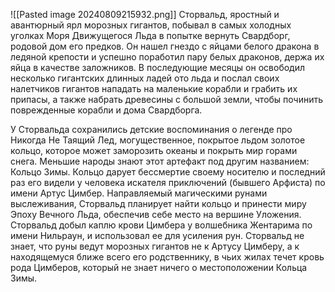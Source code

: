 ![[Pasted image 20240809215932.png]]
Сторвальд, яростный и авантюрный ярл морозных гигантов, побывал в самых холодных уголках Моря Движущегося Льда в попытке вернуть Свардборг, родовой дом его предков. Он нашел гнездо с яйцами белого дракона в ледяной крепости и успешно поработил пару белых драконов, держа их яйца в качестве заложников. В последующие месяцы он освободил несколько гигантских длинных ладей ото льда и послал своих налетчиков гигантов нападать на маленькие корабли и грабить их припасы, а также набрать древесины с большой земли, чтобы починить поврежденные корабли и дома Свардборга. 

У Сторвальда сохранились детские воспоминания о легенде про Никогда Не Таящий Лед, могущественное, покрытое льдом золотое кольцо, которое может заморозить океаны и покрыть мир горами снега. Меньшие народы знают этот артефакт под другим названием: Кольцо Зимы. Кольцо дарует бессмертие своему носителю и последний раз его видели у человека искателя приключений (бывшего Арфиста) по имени Артус Цимбер. Направляемый магическими рунами выслеживания, Сторвальд планирует найти кольцо и принести миру Эпоху Вечного Льда, обеспечив себе место на вершине Уложения. Сторвальд добыл каплю крови Цимбера у волшебника Жентарима по имени Нильраун, и использовал ее для усиления рун. Сторвальд не знает, что руны ведут морозных гигантов не к Артусу Цимберу, а к находящемуся ближе всего его родственнику, в чьих жилах течет кровь рода Цимберов, который не знает ничего о местоположении Кольца Зимы.